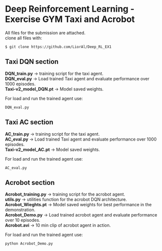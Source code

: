 # Deep Reinforcement Learning - Exercise GYM Taxi and Acrobot #

All files for the submission are attached.  
clone all files with:  
```
$ git clone https://github.com/LiorAl/Deep_RL_EX1
```

## Taxi DQN section ##
**DQN_train.py** -> training script for the taxi agent.   
**DQN_eval.py** -> Load trained Taxi agent and evaluate performance over 1000 episodes.   
**Taxi-v2_model_DQN.pt** -> Model saved weights. 

For load and run the trained agent use:  
```
DQN_eval.py  
```

## Taxi AC section ##
**AC_train.py** -> training script for the taxi agent.  
**AC_eval.py** -> Load trained Taxi agent and evaluate performance over 1000 episodes.  
**Taxi-v2_model_AC.pt** -> Model saved weights. 

For load and run the trained agent use:  
```
AC_eval.py 
```

## Acrobot section ##
**Acrobot_training.py** -> training script for the acrobot agent.  
**utils.py** -> utilities function for the acrobot DQN architecture.   
**Acrobot_Wieghts.pt** -> Model saved weights for best performance in the demonstration.  
**Acrobot_Demo.py** -> Load trained acrobot agent and evaluate performance over 10 episodes.  
**Acrobot.avi** -> 10 min clip of acrobot agent in action.

For load and run the trained agent use:  
```
python Acrobot_Demo.py  
```
